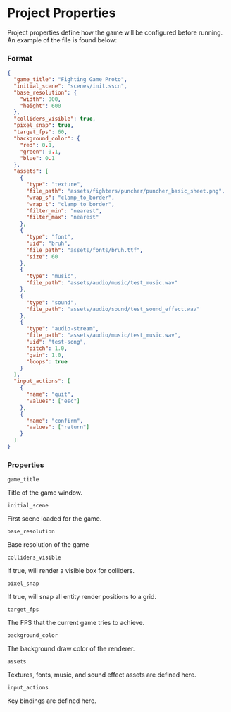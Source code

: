 # Project Properties

Project properties define how the game will be configured before running.  An example of the file is found below:

### Format

```json
{
  "game_title": "Fighting Game Proto",
  "initial_scene": "scenes/init.sscn",
  "base_resolution": {
    "width": 800,
    "height": 600
  },
  "colliders_visible": true,
  "pixel_snap": true,
  "target_fps": 60,
  "background_color": {
    "red": 0.1,
    "green": 0.1,
    "blue": 0.1
  },
  "assets": [
    {
      "type": "texture",
      "file_path": "assets/fighters/puncher/puncher_basic_sheet.png",
      "wrap_s": "clamp_to_border",
      "wrap_t": "clamp_to_border",
      "filter_min": "nearest",
      "filter_max": "nearest"
    },
    {
      "type": "font",
      "uid": "bruh",
      "file_path": "assets/fonts/bruh.ttf",
      "size": 60
    },
    {
      "type": "music",
      "file_path": "assets/audio/music/test_music.wav"
    },
    {
      "type": "sound",
      "file_path": "assets/audio/sound/test_sound_effect.wav"
    },
    {
      "type": "audio-stream",
      "file_path": "assets/audio/music/test_music.wav",
      "uid": "test-song",
      "pitch": 1.0,
      "gain": 1.0,
      "loops": true
    }
  ],
  "input_actions": [
    {
      "name": "quit",
      "values": ["esc"]
    },
    {
      "name": "confirm",
      "values": ["return"]
    }
  ]
}
```

### Properties

`game_title`

Title of the game window.

`initial_scene`

First scene loaded for the game.

`base_resolution`

Base resolution of the game

`colliders_visible`

If true, will render a visible box for colliders.

`pixel_snap`

If true, will snap all entity render positions to a grid.

`target_fps`

The FPS that the current game tries to achieve.

`background_color`

The background draw color of the renderer.

`assets`

Textures, fonts, music, and sound effect assets are defined here.

`input_actions`

Key bindings are defined here.
